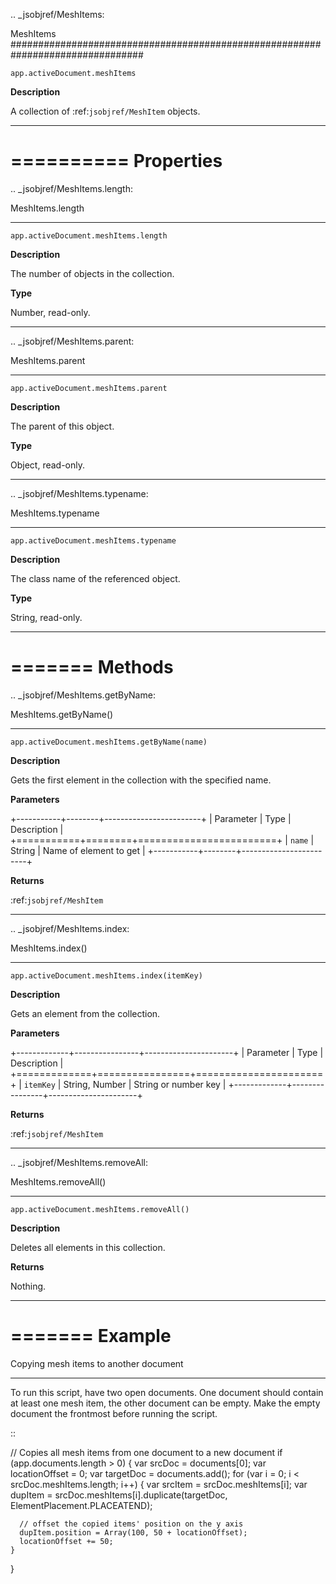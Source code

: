 .. _jsobjref/MeshItems:

MeshItems
################################################################################

``app.activeDocument.meshItems``

**Description**

A collection of :ref:`jsobjref/MeshItem` objects.

----

==========
Properties
==========

.. _jsobjref/MeshItems.length:

MeshItems.length
********************************************************************************

``app.activeDocument.meshItems.length``

**Description**

The number of objects in the collection.

**Type**

Number, read-only.

----

.. _jsobjref/MeshItems.parent:

MeshItems.parent
********************************************************************************

``app.activeDocument.meshItems.parent``

**Description**

The parent of this object.

**Type**

Object, read-only.

----

.. _jsobjref/MeshItems.typename:

MeshItems.typename
********************************************************************************

``app.activeDocument.meshItems.typename``

**Description**

The class name of the referenced object.

**Type**

String, read-only.

----

=======
Methods
=======

.. _jsobjref/MeshItems.getByName:

MeshItems.getByName()
********************************************************************************

``app.activeDocument.meshItems.getByName(name)``

**Description**

Gets the first element in the collection with the specified name.

**Parameters**

+-----------+--------+------------------------+
| Parameter |  Type  |      Description       |
+===========+========+========================+
| ``name``  | String | Name of element to get |
+-----------+--------+------------------------+

**Returns**

:ref:`jsobjref/MeshItem`

----

.. _jsobjref/MeshItems.index:

MeshItems.index()
********************************************************************************

``app.activeDocument.meshItems.index(itemKey)``

**Description**

Gets an element from the collection.

**Parameters**

+-------------+----------------+----------------------+
|  Parameter  |      Type      |     Description      |
+=============+================+======================+
| ``itemKey`` | String, Number | String or number key |
+-------------+----------------+----------------------+

**Returns**

:ref:`jsobjref/MeshItem`

----

.. _jsobjref/MeshItems.removeAll:

MeshItems.removeAll()
********************************************************************************

``app.activeDocument.meshItems.removeAll()``

**Description**

Deletes all elements in this collection.

**Returns**

Nothing.

----

=======
Example
=======

Copying mesh items to another document
********************************************************************************

To run this script, have two open documents. One document should contain at least one mesh item, the other document can be empty. Make the empty document the frontmost before running the script.

::

  // Copies all mesh items from one document to a new document
  if (app.documents.length > 0) {
    var srcDoc = documents[0];
    var locationOffset = 0;
    var targetDoc = documents.add();
    for (var i = 0; i < srcDoc.meshItems.length; i++) {
      var srcItem = srcDoc.meshItems[i];
      var dupItem = srcDoc.meshItems[i].duplicate(targetDoc, ElementPlacement.PLACEATEND);

      // offset the copied items' position on the y axis
      dupItem.position = Array(100, 50 + locationOffset);
      locationOffset += 50;
    }
  }
